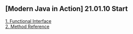 ## [Modern Java in Action] 21.01.10 Start

[1. Functional Interface](https://github.com/kha0213/Today-I-Learn/blob/master/bookStudy/Modern%20Java%20in%20Action/1.%20Functional%20Interface.md)   
[2. Method Reference](https://github.com/kha0213/Today-I-Learn/blob/master/bookStudy/Modern%20Java%20in%20Action/2.%20Method%20Reference.md)   
